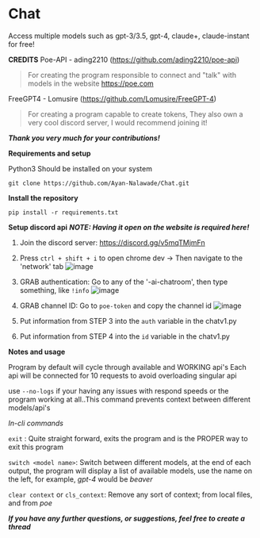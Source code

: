 # Chat
Access multiple models such as gpt-3/3.5, gpt-4, claude+, claude-instant for free!


**CREDITS**
Poe-API  - ading2210 (https://github.com/ading2210/poe-api)  

> For creating the program responsible to connect and "talk" with models in the website https://poe.com

FreeGPT4 - Lomusire (https://github.com/Lomusire/FreeGPT-4)

> For creating a program capable to create tokens, They also own a very cool discord server, I would recommend joining it!

***Thank you very much for your contributions!***



**Requirements and setup**

Python3 Should be installed on your system

```
git clone https://github.com/Ayan-Nalawade/Chat.git
```
**Install the repository**
```
pip install -r requirements.txt
```

**Setup discord api**
***NOTE: Having it open on the website is required here!***

1. Join the discord server: https://discord.gg/v5mqTMjmFn

3. Press `ctrl + shift + i` to open chrome dev -> Then navigate to the 'network' tab
![image](https://github.com/Ayan-Nalawade/Chat/assets/108238535/70cfdb6b-b052-4f21-a9bb-e8a0384bf433)

3. GRAB authentication: Go to any of the '-ai-chatroom', then type something, like `!info`
![image](https://github.com/Ayan-Nalawade/Chat/assets/108238535/441e3306-fa8b-42b3-9dde-dda0566585b5)

4. GRAB channel ID: Go to `poe-token` and copy the channel id
![image](https://github.com/Ayan-Nalawade/Chat/assets/108238535/71fee924-d88b-4921-b734-8be15aac9df5)

5. Put information from STEP 3 into the `auth` variable in the chatv1.py
6. Put information from STEP 4 into the `id` variable in the chatv1.py

**Notes and usage**

Program by default will cycle through available and WORKING api's
Each api will be connected for 10 requests to avoid overloading singular api

use `--no-logs` if your having any issues with respond speeds or the program working at all..This command prevents context between different models/api's

*In-cli commands*

`exit` : Quite straight forward, exits the program and is the PROPER way to exit this program

`switch <model name>`: Switch between different models, at the end of each output, the program will display a list of available models, use the name on the left, for example, *gpt-4* would be *beaver*

`clear context` or `cls_context`: Remove any sort of context; from local files, and from *poe*

***If you have any further questions, or suggestions, feel free to create a thread*** 
